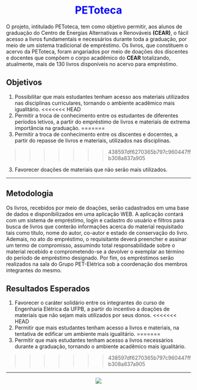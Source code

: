 <h1 Align='center'>
  <font color='blue'>
      PEToteca 
  </font>
</h1>

O projeto, intitulado PEToteca, tem como objetivo permitir, aos alunos de graduação do Centro de Energias Alternativas e Renováveis <b>(CEAR)</b>, o fácil acesso a livros fundamentais e necessários durante toda a graduação, por meio de um sistema tradicional de empréstimo. Os livros, que constituem o acervo da PEToteca, foram angariados por meio de doações dos discentes e docentes que compõem o corpo acadêmico do <b>CEAR</b> totalizando, atualmente, mais de 130 livros disponíveis no acervo para empréstimo.

## Objetivos
1. Possibilitar que mais estudantes tenham acesso aos materiais utilizados nas disciplinas curriculares, tornando o ambiente acadêmico mais igualitário. 
<<<<<<< HEAD
2. Permitir a troca de conhecimento entre os estudantes de diferentes períodos letivos, a partir do empréstimo de livros e materiais de extrema importância na graduação.
=======
2. Permitir a troca de conhecimento entre os discentes e docerntes, a partir do repasse de livros e materiais, utilizados nas disciplinas.
>>>>>>> 438597df6270365b797c960447ffb308a837a905
3. Favorecer doações de materiais que não serão mais utilizados.
___
## Metodologia
Os livros, recebidos por meio de doações, serão cadastrados em uma base de dados e disponibilizados em uma aplicação WEB. A aplicação contará com um sistema de empréstimo, login e cadastro do usuário e filtros para busca de livros que conterão informações acerca do material requisitado tais como título, nome do autor, co-autor e estado de conservação do livro. Ademais, no ato do empréstimo, o requisitante deverá preencher e assinar um termo de compromisso, assumindo total responsabilidade sobre o material recebido e comprometendo-se a devolver o exemplar ao término do período de empréstimo designado. Por fim, os empréstimos serão realizados na sala do Grupo PET-Elétrica sob a coordenação dos membros integrantes do mesmo.

## Resultados Esperados
1. Favorecer o caráter solidário entre os integrantes do curso de Engenharia Elétrica da UFPB, a partir do incentivo a doações de materiais que não sejam mais utilizados por seus donos.
<<<<<<< HEAD
2. Permitir que mais estudantes tenham acesso a livros e materiais, na tentativa de edificar um ambiente mais igualitário. 
=======
2. Permitir que mais estudantes tenham acesso a livros necessários durante a graduação, tornando o ambiente acadêmico mais igualitário. 
>>>>>>> 438597df6270365b797c960447ffb308a837a905
___
<p align="center">
  <img src="https://user-images.githubusercontent.com/77749126/190187387-cfc7897a-f885-4b33-a1be-c3aedbb52345.gif" />
</p>
